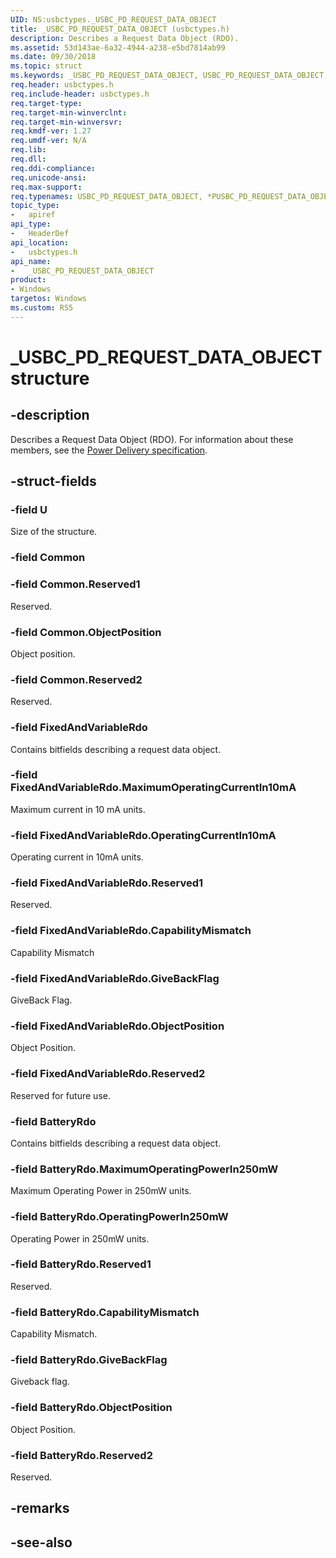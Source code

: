 ```yaml
---
UID: NS:usbctypes._USBC_PD_REQUEST_DATA_OBJECT
title: _USBC_PD_REQUEST_DATA_OBJECT (usbctypes.h)
description: Describes a Request Data Object (RDO).
ms.assetid: 53d143ae-6a32-4944-a238-e5bd7814ab99
ms.date: 09/30/2018
ms.topic: struct
ms.keywords: _USBC_PD_REQUEST_DATA_OBJECT, USBC_PD_REQUEST_DATA_OBJECT, *PUSBC_PD_REQUEST_DATA_OBJECT, 
req.header: usbctypes.h
req.include-header: usbctypes.h
req.target-type:
req.target-min-winverclnt:
req.target-min-winversvr:
req.kmdf-ver: 1.27
req.umdf-ver: N/A
req.lib:
req.dll:
req.ddi-compliance:
req.unicode-ansi:
req.max-support:
req.typenames: USBC_PD_REQUEST_DATA_OBJECT, *PUSBC_PD_REQUEST_DATA_OBJECT
topic_type: 
-	apiref
api_type: 
-	HeaderDef
api_location: 
-	usbctypes.h
api_name: 
-	_USBC_PD_REQUEST_DATA_OBJECT
product:
- Windows
targetos: Windows
ms.custom: RS5
---
```


# _USBC_PD_REQUEST_DATA_OBJECT structure

## -description
Describes a Request Data Object (RDO). For information about these members, see the [Power Delivery specification](http://www.usb.org/developers/docs/usb20_docs/).

## -struct-fields

### -field U
Size of the structure. 
### -field Common
 
### -field Common.Reserved1
Reserved. 
### -field Common.ObjectPosition
Object position. 
### -field Common.Reserved2
Reserved. 
### -field FixedAndVariableRdo
Contains bitfields describing a request data object.  
### -field FixedAndVariableRdo.MaximumOperatingCurrentIn10mA
Maximum current in 10 mA units. 
### -field FixedAndVariableRdo.OperatingCurrentIn10mA
Operating current in 10mA units. 
### -field FixedAndVariableRdo.Reserved1
Reserved. 
### -field FixedAndVariableRdo.CapabilityMismatch
Capability Mismatch 
### -field FixedAndVariableRdo.GiveBackFlag
GiveBack Flag. 
### -field FixedAndVariableRdo.ObjectPosition
Object Position. 
### -field FixedAndVariableRdo.Reserved2
Reserved for future use. 
### -field BatteryRdo
Contains bitfields describing a request data object. 
### -field BatteryRdo.MaximumOperatingPowerIn250mW
Maximum Operating Power in 250mW units. 
### -field BatteryRdo.OperatingPowerIn250mW
Operating Power in 250mW units. 
### -field BatteryRdo.Reserved1
Reserved. 
### -field BatteryRdo.CapabilityMismatch
Capability Mismatch. 
### -field BatteryRdo.GiveBackFlag
Giveback flag. 
### -field BatteryRdo.ObjectPosition
Object Position. 
### -field BatteryRdo.Reserved2
Reserved. 

## -remarks

## -see-also
